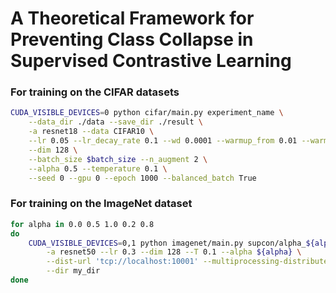 # A Theoretical Framework for Preventing Class Collapse in Supervised Contrastive Learning


### For training on the CIFAR datasets

```bash
CUDA_VISIBLE_DEVICES=0 python cifar/main.py experiment_name \
    --data_dir ./data --save_dir ./result \
    -a resnet18 --data CIFAR10 \
    --lr 0.05 --lr_decay_rate 0.1 --wd 0.0001 --warmup_from 0.01 --warm \
    --dim 128 \
    --batch_size $batch_size --n_augment 2 \
    --alpha 0.5 --temperature 0.1 \
    --seed 0 --gpu 0 --epoch 1000 --balanced_batch True
```


### For training on the ImageNet dataset

```bash
for alpha in 0.0 0.5 1.0 0.2 0.8
do
    CUDA_VISIBLE_DEVICES=0,1 python imagenet/main.py supcon/alpha_${alpha} \
        -a resnet50 --lr 0.3 --dim 128 --T 0.1 --alpha ${alpha} \
        --dist-url 'tcp://localhost:10001' --multiprocessing-distributed --world-size 1 --rank 0 \
        --dir my_dir
done
```